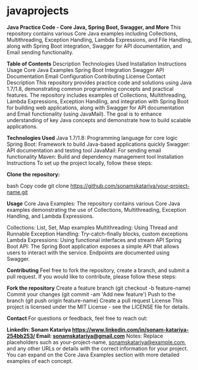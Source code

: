 # javaprojects

**Java Practice Code - Core Java, Spring Boot, Swagger, and More**
This repository contains various Core Java examples including Collections, Multithreading, Exception Handling, Lambda Expressions, and File Handling, along with Spring Boot integration, Swagger for API documentation, and Email sending functionality.

**Table of Contents**
Description
Technologies Used
Installation Instructions
Usage
Core Java Examples
Spring Boot Integration
Swagger API Documentation
Email Configuration
Contributing
License
Contact
Description
This repository provides practice code and solutions using Java 1.7/1.8, demonstrating common programming concepts and practical features. The repository includes examples of Collections, Multithreading, Lambda Expressions, Exception Handling, and integration with Spring Boot for building web applications, along with Swagger for API documentation and Email functionality (using JavaMail). The goal is to enhance understanding of key Java concepts and demonstrate how to build scalable applications.

**Technologies Used**
Java 1.7/1.8: Programming language for core logic
Spring Boot: Framework to build Java-based applications quickly
Swagger: API documentation and testing tool
JavaMail: For sending email functionality
Maven: Build and dependency management tool
Installation Instructions
To set up the project locally, follow these steps:

**Clone the repository:**

bash
Copy code
git clone https://github.com/sonamskatariya/your-project-name.git


**Usage**
Core Java Examples: The repository contains various Core Java examples demonstrating the use of Collections, Multithreading, Exception Handling, and Lambda Expressions.

Collections: List, Set, Map examples
Multithreading: Using Thread and Runnable
Exception Handling: Try-catch-finally blocks, custom exceptions
Lambda Expressions: Using functional interfaces and stream API
Spring Boot API: The Spring Boot application exposes a simple API that allows users to interact with the service. Endpoints are documented using Swagger.

**Contributing**
Feel free to fork the repository, create a branch, and submit a pull request. If you would like to contribute, please follow these steps:

**Fork the repository**
Create a feature branch (git checkout -b feature-name)
Commit your changes (git commit -am 'Add new feature')
Push to the branch (git push origin feature-name)
Create a pull request
License
This project is licensed under the MIT License - see the LICENSE file for details.

**Contact**
For questions or feedback, feel free to reach out:

**LinkedIn: Sonam Katariya https://www.linkedin.com/in/sonam-katariya-254bb253/
Email: sonamskatariya@gmail.com**
Notes:
Replace placeholders such as your-project-name, sonamskatariya@example.com, and any other URLs or details with the correct information for your project.
You can expand on the Core Java Examples section with more detailed examples of each concept.
